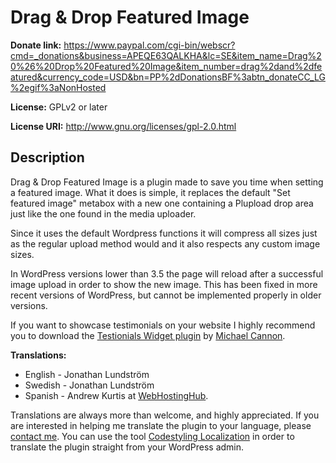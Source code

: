 # Drag & Drop Featured Image

**Donate link:** https://www.paypal.com/cgi-bin/webscr?cmd=_donations&business=APEQE63QALKHA&lc=SE&item_name=Drag%20%26%20Drop%20Featured%20Image&item_number=drag%2dand%2dfeatured&currency_code=USD&bn=PP%2dDonationsBF%3abtn_donateCC_LG%2egif%3aNonHosted

**License:** GPLv2 or later

**License URI:** http://www.gnu.org/licenses/gpl-2.0.html


## Description

Drag & Drop Featured Image is a plugin made to save you time when setting a featured image. What it does is simple, it replaces the default "Set featured image" metabox with a new one containing a Plupload drop area just like the one found in the media uploader.

Since it uses the default Wordpress functions it will compress all sizes just as the regular upload method would and it also respects any custom image sizes.

In WordPress versions lower than 3.5 the page will reload after a successful image upload in order to show the new image. This has been fixed in more recent versions of WordPress, but cannot be implemented properly in older versions.

If you want to showcase testimonials on your website I highly recommend you to download the [Testionials Widget plugin](http://wordpress.org/extend/plugins/testimonials-widget/ "View plugin") by [Michael Cannon](http://wordpress.org/support/profile/comprock/ "Visit profile").

**Translations:**

* English - Jonathan Lundström
* Swedish - Jonathan Lundström
* Spanish - Andrew Kurtis at [WebHostingHub](http://www.webhostinghub.com/ "Visit their website").

Translations are always more than welcome, and highly appreciated. If you are interested in helping me translate the plugin to your language, please [contact me](mailto:contact@jonathanlundstrom.me "Send me an email"). You can use the tool [Codestyling Localization](http://wordpress.org/plugins/codestyling-localization/ "WordPress plugin") in order to translate the plugin straight from your WordPress admin.